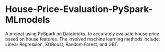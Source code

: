 # House-Price-Evaluation-PySpark-MLmodels
 A project using PySpark on Databricks, to accurately evaluate house price based on house features. The involved machine learning methods include: Linear Regression, XGBoost, Random Forest, and GBT. 
